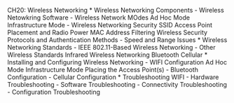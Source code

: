 CH20: Wireless Networking
    * Wireless Networking Components
        - Wireless Netowkring Software
        - Wireless Network MOdes
          Ad Hoc Mode
          Infrastructure Mode
        - Wireless Networking Security
          SSID
          Access Point Placement and Radio Power
          MAC Address Filtering
          Wireless Security Protocols and Authentication Methods
        - Speed and Range Issues
    * Wireless Networking Standards
        - IEEE 802.11-Based Wireless Networking
        - Other Wireless Standards
          Infrared Wireless Networking
          Bluetooth
          Cellular
    * Installing and Configuring Wireless Networking
        - WIFI Configuration
          Ad Hoc Mode
          Infrastructure Mode
          Placing the Access Point(s)
        - Bluetooth Configuration
        - Cellular Configuration
    * Troubleshooting WIFI
        - Hardware Troubleshooting
        - Software Troubleshooting
        - Connectivity Troubleshooting
        - Configuration Troubleshooting
        
